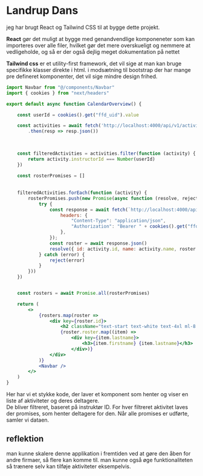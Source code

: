 # Landrup Dans

jeg har brugt React og Tailwind CSS til at bygge dette projekt.  

 **React** gør det muligt at bygge med genandvendlige komponeneter som kan importeres over alle filer, hvilket gør det mere overskueligt og nemmere at vedligeholde, og så er der også dejlig meget dokumentation på nettet 


**Tailwind css** er et utility-first framework, det vil sige at man kan bruge specifikke klasser direkte i html. i modsætning til bootstrap der har mange pre defineret komponenter, det vil sige mindre design frihed.



```jsx
import Navbar from "@/components/Navbar"
import { cookies } from "next/headers"

export default async function CalendarOverview() {

    const userId = cookies().get("ffd_uid").value

    const activities = await fetch('http://localhost:4000/api/v1/activities')
        .then(resp => resp.json())

    
   
    const filteredActivities = activities.filter(function (activity) {
        return activity.instructorId === Number(userId)
    })
    
    const rosterPromises = []
    
   
    filteredActivities.forEach(function (activity) {
        rosterPromises.push(new Promise(async function (resolve, reject) {
            try {
                const response = await fetch(`http://localhost:4000/api/v1/users/${userId}/roster/${activity.id}`, {
                    headers: {
                        "Content-Type": "application/json",
                        "Authorization": "Bearer " + cookies().get("ffd_token").value
                    },
                });
                const roster = await response.json()
                resolve({ id: activity.id, name: activity.name, roster })
            } catch (error) {
                reject(error)
            }
        }))
    })


    const rosters = await Promise.all(rosterPromises)

    return (
        <>
            {rosters.map(roster => 
                <div key={roster.id}>
                    <h2 className="text-start text-white text-4xl ml-8 my-6 ">{roster.name}</h2>
                    {roster.roster.map((item) =>
                        <div key={item.lastname}>
                            <h3>{item.firstname} {item.lastname}</h3>
                        </div>)}
                </div>
            )}
            <Navbar />
        </>
    )
} 
```
Her har vi et stykke kode, der laver et komponent som henter og viser en liste af aktiviteter og deres deltagere.  
De bliver filtreret, baseret på instruktør ID. For hver filtreret aktivitet laves der promises, som henter deltagere for den. Når alle promises er udførte, samler vi dataen.





## reflektion 
 man kunne skalere denne applikation i fremtiden ved at gøre den åben for andre firmaer, så flere kan komme til. man kunne også øge funktionaliteten så trænere selv kan tilføje aktiviteter eksempelvis. 